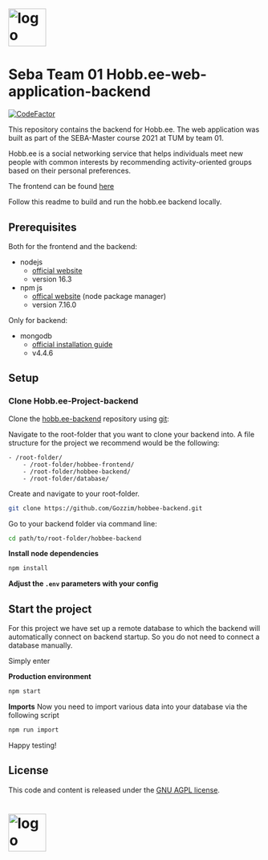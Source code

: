 # <img src="https://hobb.ee/static/media/hobbee_white.7e5bc008.svg" height="75" alt="logo">

# Seba Team 01 Hobb.ee-web-application-backend
[![CodeFactor](https://www.codefactor.io/repository/github/gozzim/hobbee-backend/badge)](https://www.codefactor.io/repository/github/gozzim/hobbee-backend)

This repository contains the backend for Hobb.ee.
The web application was built as part of the SEBA-Master course 2021 at TUM by team 01.

Hobb.ee is a social networking service that helps individuals meet new people with common interests by recommending activity-oriented groups based on their personal preferences.


The frontend can be found [here](https://github.com/Gozzim/hobbee-frontend)


Follow this readme to build and run the hobb.ee backend locally.

## Prerequisites

Both for the frontend and the backend:

* nodejs
    * [official website](https://nodejs.org/en/)
    * version 16.3
* npm js
    * [offical website](https://www.npmjs.com/) (node package manager)
    * version 7.16.0

Only for backend:
* mongodb
    * [official installation guide](https://docs.mongodb.org/manual/administration/install-community/)
    * v4.4.6
## Setup

### Clone Hobb.ee-Project-backend

Clone the [hobb.ee-backend](https://github.com/Gozzim/hobbee-backend) repository using [git](http://git-scm.com/):

Navigate to the root-folder that you want to clone your backend into.
A file structure for the project we recommend would be the following:
```
- /root-folder/
    - /root-folder/hobbee-frontend/
    - /root-folder/hobbee-backend/
    - /root-folder/database/
```

Create and navigate to your root-folder.



```bash
git clone https://github.com/Gozzim/hobbee-backend.git
```


Go to your backend folder via command line:
```bash
cd path/to/root-folder/hobbee-backend
```

**Install node dependencies**

```bash
npm install
```

**Adjust the `.env` parameters with your config** 


## Start the project

For this project we have set up a remote database to which the backend will automatically connect on backend startup. So you do not need to connect a database manually.

Simply enter

**Production environment**
```bash
npm start
```

**Imports**
Now you need to import various data into your database via the following script

```bash
npm run import
```

Happy testing!

## License
This code and content is released under the [GNU AGPL license](https://github.com/Gozzim/hobbee-backend/blob/master/LICENSE).

# <img src="https://hobb.ee/static/media/hobbee_white.7e5bc008.svg" height="75" alt="logo">